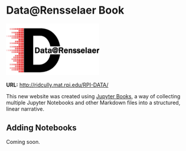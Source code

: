 # Data@Rensselaer Book
<img src="images/logo/data-rpi_logo.jpg" alt="Data@Rensselaer" width="50%">

**URL:** http://ridcully.mat.rpi.edu/RPI-DATA/

This new website was created using [Jupyter Books](https://jupyter.org/jupyter-book/intro.html), a way of collecting multiple Jupyter Notebooks and other Markdown files into a structured, linear narrative.

## Adding Notebooks
Coming soon.
